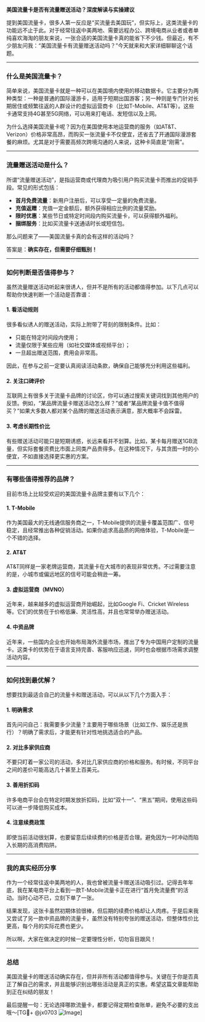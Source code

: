 **美国流量卡是否有流量赠送活动？深度解读与实操建议**

提到美国流量卡，很多人第一反应是“买流量去美国玩”，但实际上，这类流量卡的功能远不止于此。对于经常往返中美两地、需要远程办公、跨境电商从业者或者单纯喜欢海淘的朋友来说，一张合适的美国流量卡真的能省下不少钱。但最近，有不少朋友问我：“美国流量卡有流量赠送活动吗？”今天就来和大家详细聊聊这个话题。

---

### **什么是美国流量卡？**
简单来说，美国流量卡就是一种可以在美国境内使用的移动数据卡。它主要分为两种类型：一种是普通的国际漫游卡，适用于短期出国游客；另一种则是专门针对长期居住或频繁往返的人群设计的虚拟运营商卡（比如T-Mobile、AT&T等）。这些卡通常支持4G甚至5G网络，可以用来打电话、发短信以及上网。

为什么选择美国流量卡呢？因为在美国使用本地运营商的服务（如AT&T、Verizon）价格非常高昂，而购买一张流量卡不仅便宜，还省去了开通国际漫游套餐的麻烦。尤其是对于需要高频次跨境沟通的人来说，这种卡简直是“刚需”。

---

### **流量赠送活动是什么？**
所谓“流量赠送活动”，是指运营商或代理商为吸引用户购买流量卡而推出的促销手段。常见的形式包括：

- **首月免费流量**：新用户注册后，可以享受一定量的免费流量。
- **充值返赠**：充值一定金额后，额外获得相应比例的流量奖励。
- **限时优惠**：某些节日或特定时间段内购买流量卡，可以获得额外福利。
- **捆绑服务**：比如买流量卡送通话时长或短信包。

那么问题来了——美国流量卡真的会有这样的活动吗？

答案是：**确实存在，但需要仔细甄别！**

---

### **如何判断是否值得参与？**
虽然流量赠送活动听起来很诱人，但并不是所有的活动都值得参加。以下几点可以帮助你快速判断一个活动是否靠谱：

#### **1. 看活动规则**
很多看似诱人的赠送活动，实际上附带了苛刻的限制条件。比如：
- 只能在特定时间段内使用；
- 流量仅限于某些应用（如社交媒体或视频平台）；
- 一旦超出赠送范围，费用会非常高。

因此，在参与之前一定要认真阅读活动条款，确保自己能够充分利用这些福利。

#### **2. 关注口碑评价**
互联网上有很多关于流量卡品牌的讨论区，你可以通过搜索关键词找到其他用户的反馈。例如，“某品牌流量卡赠送活动怎么样？”或者“某品牌流量卡值不值得买？”如果大多数人都对某个品牌的赠送活动表示满意，那大概率不会踩雷。

#### **3. 考虑长期性价比**
有些赠送活动可能只是短期诱惑，长远来看并不划算。比如，某卡每月赠送1GB流量，但实际套餐资费比市面上同类产品贵得多。在这种情况下，与其贪图一时的小便宜，不如直接选择更实惠的方案。

---

### **有哪些值得推荐的品牌？**
目前市场上比较受欢迎的美国流量卡品牌主要有以下几个：

#### **1. T-Mobile**
作为美国最大的无线通信服务商之一，T-Mobile提供的流量卡覆盖范围广、信号稳定，且经常推出各种促销活动。如果你追求高品质的网络体验，T-Mobile是一个不错的选择。

#### **2. AT&T**
AT&T同样是一家老牌运营商，其流量卡在大城市的表现非常优秀。不过需要注意的是，小城市或偏远地区的信号可能会稍逊一筹。

#### **3. 虚拟运营商（MVNO）**
近年来，越来越多的虚拟运营商开始崛起，比如Google Fi、Cricket Wireless等。它们的优势在于价格低廉、灵活性高，并且也常常举办赠送活动。

#### **4. 中资品牌**
近年来，一些国内企业也开始布局海外流量市场，推出了专为中国用户定制的流量卡。这类卡的优势在于语言支持完善、客服响应迅速，同时也会根据市场需求调整活动内容。

---

### **如何找到最优解？**
想要找到最适合自己的流量卡和赠送活动，可以从以下几个方面入手：

#### **1. 明确需求**
首先问问自己：我需要多少流量？主要用于哪些场景（比如工作、娱乐还是旅行）？明确了需求后，才能更有针对性地挑选适合的产品。

#### **2. 对比多家供应商**
不要只盯着一家公司的活动，多对比几家供应商的价格和服务。有时候，不同平台之间的差价可能高达几十甚至上百美元。

#### **3. 善用折扣码**
许多电商平台会在特定时期发放折扣码，比如“双十一”、“黑五”期间，使用这些码可以进一步降低购买成本。

#### **4. 注意续费政策**
即使当前活动很划算，也要留意后续续费的价格是否合理。避免因为一时冲动而陷入长期的高消费陷阱。

---

### **我的真实经历分享**
作为一个经常往返中美两地的人，我也曾被流量卡赠送活动吸引过。记得去年年底，我在某电商平台上看到一款T-Mobile流量卡正在进行“首月免流量费”的活动。当时心动不已，立刻下单了一张。

结果发现，这张卡虽然初期体验很棒，但后期的续费价格却让人肉疼。于是后来我又尝试了另一款中资品牌的流量卡，虽然没有特别夸张的赠送活动，但整体性价比更高，每个月的实际花费也更少。

所以啊，大家在做决定的时候一定要理性分析，切勿盲目跟风！

---

### **总结**
美国流量卡的赠送活动确实存在，但并非所有活动都值得参与。关键在于你是否真正了解自己的需求，并且能够识别出哪些活动是真正的实惠。希望这篇文章能帮助到正在纠结的朋友！

最后提醒一句：无论选择哪款流量卡，都要记得定期检查账单，避免不必要的支出哦～[TG💪+ @jx0703 ![Image](https://github.com/user-attachments/assets/dbca1d08-cadb-493c-b0ec-ad6f7a83f270)]